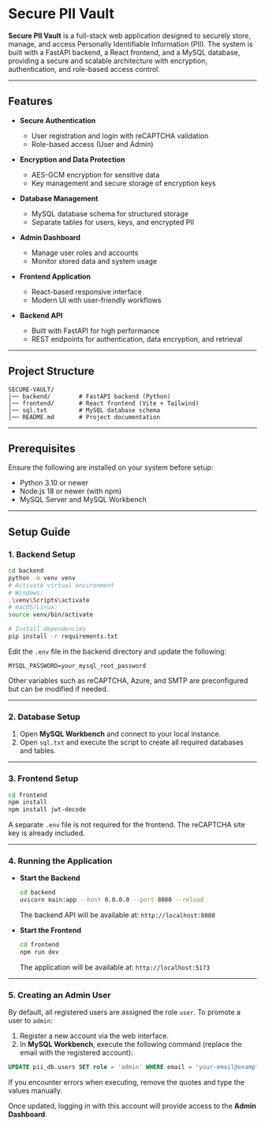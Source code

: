 
# Secure PII Vault

**Secure PII Vault** is a full-stack web application designed to securely store, manage, and access Personally Identifiable Information (PII).
The system is built with a FastAPI backend, a React frontend, and a MySQL database, providing a secure and scalable architecture with encryption, authentication, and role-based access control.

---

## Features

* **Secure Authentication**

  * User registration and login with reCAPTCHA validation
  * Role-based access (User and Admin)

* **Encryption and Data Protection**

  * AES-GCM encryption for sensitive data
  * Key management and secure storage of encryption keys

* **Database Management**

  * MySQL database schema for structured storage
  * Separate tables for users, keys, and encrypted PII

* **Admin Dashboard**

  * Manage user roles and accounts
  * Monitor stored data and system usage

* **Frontend Application**

  * React-based responsive interface
  * Modern UI with user-friendly workflows

* **Backend API**

  * Built with FastAPI for high performance
  * REST endpoints for authentication, data encryption, and retrieval

---

## Project Structure

```
SECURE-VAULT/
│── backend/        # FastAPI backend (Python)
│── frontend/       # React frontend (Vite + Tailwind)
│── sql.txt         # MySQL database schema
│── README.md       # Project documentation
```

---

## Prerequisites

Ensure the following are installed on your system before setup:

* Python 3.10 or newer
* Node.js 18 or newer (with npm)
* MySQL Server and MySQL Workbench

---

## Setup Guide

### 1. Backend Setup

```bash
cd backend
python -m venv venv
# Activate virtual environment
# Windows:
.\venv\Scripts\activate
# macOS/Linux:
source venv/bin/activate

# Install dependencies
pip install -r requirements.txt
```

Edit the `.env` file in the backend directory and update the following:

```env
MYSQL_PASSWORD=your_mysql_root_password
```

Other variables such as reCAPTCHA, Azure, and SMTP are preconfigured but can be modified if needed.

---

### 2. Database Setup

1. Open **MySQL Workbench** and connect to your local instance.
2. Open `sql.txt` and execute the script to create all required databases and tables.

---

### 3. Frontend Setup

```bash
cd frontend
npm install
npm install jwt-decode
```

A separate `.env` file is not required for the frontend. The reCAPTCHA site key is already included.

---

### 4. Running the Application

* **Start the Backend**

  ```bash
  cd backend
  uvicorn main:app --host 0.0.0.0 --port 8080 --reload
  ```

  The backend API will be available at: `http://localhost:8080`

* **Start the Frontend**

  ```bash
  cd frontend
  npm run dev
  ```

  The application will be available at: `http://localhost:5173`

---

### 5. Creating an Admin User

By default, all registered users are assigned the role `user`. To promote a user to `admin`:

1. Register a new account via the web interface.
2. In **MySQL Workbench**, execute the following command (replace the email with the registered account):

```sql
UPDATE pii_db.users SET role = 'admin' WHERE email = 'your-email@example.com';
```

If you encounter errors when executing, remove the quotes and type the values manually.

Once updated, logging in with this account will provide access to the **Admin Dashboard**.



